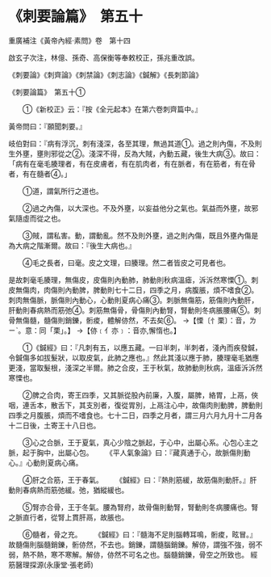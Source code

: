 # 《刺要論篇》　第五十




重廣補注《黃帝內經·素問》卷　第十四


啟玄子次注，林億、孫奇、高保衡等奉敕校正，孫兆重改誤。


《刺要論》《刺齊論》《刺禁論》《刺志論》《鍼解》《長刺節論》


《刺要論篇》　第五十①


　　①《新校正》云：『按《全元起本》在第六卷刺齊篇中。』


黃帝問曰：『願聞刺要。』


岐伯對曰：『病有浮沉，刺有淺深，各至其理，無過其道①。過之則內傷，不及則生外壅，壅則邪從之②。淺深不得，反為大賊，內動五藏，後生大病③。故曰：「病有在毫毛腠理者，有在皮膚者，有在肌肉者，有在脈者，有在筋者，有在骨者，有在髓者④。」


　　①道，謂氣所行之道也。


　　②過之內傷，以大深也。不及外壅，以妄益他分之氣也。氣益而外壅，故邪氣隨虛而從之也。


　　③賊，謂私害。動，謂動亂。然不及則外壅，過之則內傷，既且外壅內傷是為大病之階漸爾。故曰：『後生大病也。』


　　④毛之長者，曰毫。皮之文理，曰腠理。然二者皆皮之可見者也。


是故刺毫毛腠理，無傷皮，皮傷則內動肺，肺動則秋病溫瘧，泝泝然寒慄①。刺皮無傷肉，肉傷則內動脾，脾動則七十二日，四季之月，病腹脹，煩不嗜食②。刺肉無傷脈，脈傷則內動心，心動則夏病心痛③。刺脈無傷筋，筋傷則內動肝，肝動則春病熱而筋弛④。刺筋無傷骨，骨傷則內動腎，腎動則冬病脹腰痛⑤。刺骨無傷髓，髓傷則銷鑠，䯒痠，體解㑊然，不去矣⑥。
→【慄〔忄栗〕：音，ㄌㄧˋ。意：同「栗」。】
→【㑊﹝亻亦﹞：音亦,懈惰也。】


　　①《鍼經》曰：『凡刺有五，以應五藏。一曰半刺，半刺者，淺內而疾發鍼，令鍼傷多如拔髮狀，以取皮氣，此肺之應也。』然此其淺以應于肺，腠理毫毛猶應更淺，當取髮根，淺深之半爾。肺之合皮，王于秋氣，故肺動則秋病，溫瘧泝泝然寒慄也。


　　②脾之合肉，寄王四季，又其脈從股內前廉，入腹，屬脾，絡胃，上鬲，俠咽，連舌本，散舌下，其支別者，復從胃別，上鬲注心中，故傷肉則動脾，脾動則四季之月腹脹，煩而不嗜食也。七十二日，四季之月者，謂三月六月九月十二月各十二日後，土寄王十八日也。


　　③心之合脈，王于夏氣，真心少陰之脈起，于心中，出屬心系。心包心主之脈，起于胸中，出屬心包。
　　《平人氣象論》曰：『藏真通于心，故脈傷則動心。』心動則夏病心痛。


　　④肝之合筋，王于春氣。
　　《鍼經》曰：『熱則筋緩，故筋傷則動肝。』肝動則春病熱而筋弛緩。弛，猶縱緩也。


　　⑤腎亦合骨，王于冬氣。腰為腎府，故骨傷則動腎，腎動則冬病腰痛也。腎之脈直行者，從腎上貫肝鬲，故脹也。


　　⑥髓者，骨之充。
　　《鍼經》曰：『髓海不足則腦轉耳鳴，䯒痠，眩冒。』故髓傷則腦髓銷鑠，䯒㑊然，不去也。銷鑠，謂髓腦銷鑠。解㑊，謂強不強，弱不弱，熱不熱，寒不寒解。解㑊，㑊然不可名之也。腦髓銷鑠，骨空之所致也。
 經筋醫理探源(永康堂‧張老師)
             


